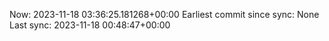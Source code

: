 Now: 2023-11-18 03:36:25.181268+00:00 Earliest commit since sync: None Last sync: 2023-11-18 00:48:47+00:00
